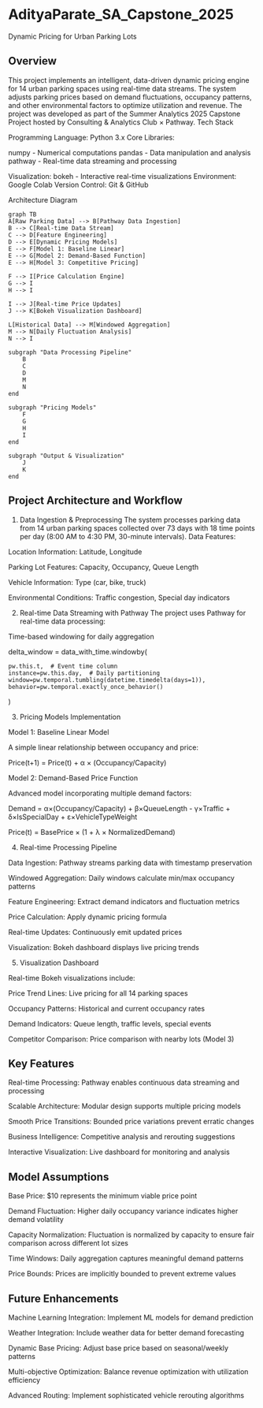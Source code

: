 # AdityaParate_SA_Capstone_2025

Dynamic Pricing for Urban Parking Lots
## Overview
This project implements an intelligent, data-driven dynamic pricing engine for 14 urban parking spaces using real-time data streams. The system adjusts parking prices based on demand fluctuations, occupancy patterns, and other environmental factors to optimize utilization and revenue.
The project was developed as part of the Summer Analytics 2025 Capstone Project hosted by Consulting & Analytics Club × Pathway.
Tech Stack

Programming Language: Python 3.x
Core Libraries:

numpy - Numerical computations
pandas - Data manipulation and analysis
pathway - Real-time data streaming and processing


Visualization: bokeh - Interactive real-time visualizations
Environment: Google Colab
Version Control: Git & GitHub

Architecture Diagram

    graph TB
    A[Raw Parking Data] --> B[Pathway Data Ingestion]
    B --> C[Real-time Data Stream]
    C --> D[Feature Engineering]
    D --> E[Dynamic Pricing Models]
    E --> F[Model 1: Baseline Linear]
    E --> G[Model 2: Demand-Based Function]
    E --> H[Model 3: Competitive Pricing]
    
    F --> I[Price Calculation Engine]
    G --> I
    H --> I
    
    I --> J[Real-time Price Updates]
    J --> K[Bokeh Visualization Dashboard]
    
    L[Historical Data] --> M[Windowed Aggregation]
    M --> N[Daily Fluctuation Analysis]
    N --> I
    
    subgraph "Data Processing Pipeline"
        B
        C
        D
        M
        N
    end
    
    subgraph "Pricing Models"
        F
        G
        H
        I
    end
    
    subgraph "Output & Visualization"
        J
        K
    end

## Project Architecture and Workflow

1. Data Ingestion & Preprocessing
The system processes parking data from 14 urban parking spaces collected over 73 days with 18 time points per day (8:00 AM to 4:30 PM, 30-minute intervals).
Data Features:

Location Information: Latitude, Longitude 

Parking Lot Features: Capacity, Occupancy, Queue Length

Vehicle Information: Type (car, bike, truck)

Environmental Conditions: Traffic congestion, Special day indicators

2. Real-time Data Streaming with Pathway
The project uses Pathway for real-time data processing:

Time-based windowing for daily aggregation

delta_window = data_with_time.windowby(

    pw.this.t,  # Event time column
    instance=pw.this.day,  # Daily partitioning
    window=pw.temporal.tumbling(datetime.timedelta(days=1)),
    behavior=pw.temporal.exactly_once_behavior()
)

3. Pricing Models Implementation
   
Model 1: Baseline Linear Model

A simple linear relationship between occupancy and price:

Price(t+1) = Price(t) + α × (Occupancy/Capacity)

Model 2: Demand-Based Price Function

Advanced model incorporating multiple demand factors:

Demand = α×(Occupancy/Capacity) + β×QueueLength - γ×Traffic + δ×IsSpecialDay + ε×VehicleTypeWeight

Price(t) = BasePrice × (1 + λ × NormalizedDemand)

4. Real-time Processing Pipeline

Data Ingestion: Pathway streams parking data with timestamp preservation

Windowed Aggregation: Daily windows calculate min/max occupancy patterns

Feature Engineering: Extract demand indicators and fluctuation metrics

Price Calculation: Apply dynamic pricing formula

Real-time Updates: Continuously emit updated prices

Visualization: Bokeh dashboard displays live pricing trends

5. Visualization Dashboard

Real-time Bokeh visualizations include:

Price Trend Lines: Live pricing for all 14 parking spaces

Occupancy Patterns: Historical and current occupancy rates

Demand Indicators: Queue length, traffic levels, special events

Competitor Comparison: Price comparison with nearby lots (Model 3)

## Key Features

Real-time Processing: Pathway enables continuous data streaming and processing

Scalable Architecture: Modular design supports multiple pricing models

Smooth Price Transitions: Bounded price variations prevent erratic changes

Business Intelligence: Competitive analysis and rerouting suggestions

Interactive Visualization: Live dashboard for monitoring and analysis

## Model Assumptions

Base Price: $10 represents the minimum viable price point

Demand Fluctuation: Higher daily occupancy variance indicates higher demand volatility

Capacity Normalization: Fluctuation is normalized by capacity to ensure fair comparison across different lot sizes

Time Windows: Daily aggregation captures meaningful demand patterns

Price Bounds: Prices are implicitly bounded to prevent extreme values

## Future Enhancements

Machine Learning Integration: Implement ML models for demand prediction

Weather Integration: Include weather data for better demand forecasting

Dynamic Base Pricing: Adjust base price based on seasonal/weekly patterns

Multi-objective Optimization: Balance revenue optimization with utilization efficiency

Advanced Routing: Implement sophisticated vehicle rerouting algorithms
